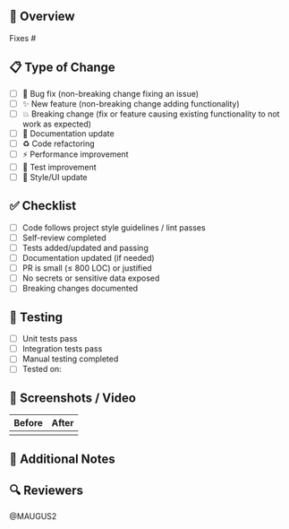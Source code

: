 ## 🚀 Overview
<!-- A concise description of what this PR does -->

Fixes #<!-- issue number -->

## 📋 Type of Change
<!-- Mark the relevant option with an "x" -->
- [ ] 🐞 Bug fix (non-breaking change fixing an issue)
- [ ] ✨ New feature (non-breaking change adding functionality)
- [ ] 💥 Breaking change (fix or feature causing existing functionality to not work as expected)
- [ ] 📝 Documentation update
- [ ] ♻️  Code refactoring
- [ ] ⚡ Performance improvement
- [ ] 🧪 Test improvement
- [ ] 🎨 Style/UI update

## ✅ Checklist
<!-- Ensure all items are checked before submitting -->
- [ ] Code follows project style guidelines / lint passes
- [ ] Self-review completed
- [ ] Tests added/updated and passing
- [ ] Documentation updated (if needed)
- [ ] PR is small (≤ 800 LOC) or justified
- [ ] No secrets or sensitive data exposed
- [ ] Breaking changes documented

## 🧪 Testing
<!-- Describe the tests you ran -->
- [ ] Unit tests pass
- [ ] Integration tests pass
- [ ] Manual testing completed
- [ ] Tested on: <!-- browsers, devices, environments -->

## 📸 Screenshots / Video
<!-- If applicable, add screenshots or video to help explain your changes -->
| Before | After |
| ------ | ----- |
| <!-- img1 --> | <!-- img2 --> |

## 📝 Additional Notes
<!-- Any additional information that reviewers should know -->

## 🔍 Reviewers
<!-- Tag specific reviewers if needed -->
@MAUGUS2